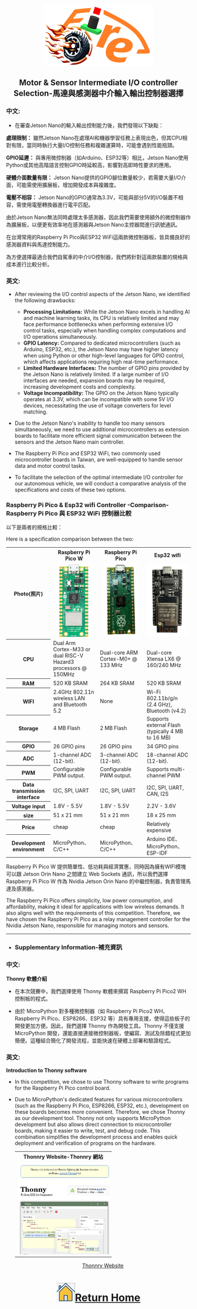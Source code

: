 <div align=center><img src="../../other/img/logo.png" width=300></div>

## <div align="center">Motor & Sensor Intermediate I/O controller Selection-馬達與感測器中介輸入輸出控制器選擇 </div> 
### 中文:
- 在審查Jetson Nano的輸入輸出控制能力後，我們發現以下缺點：

__處理限制：__ 雖然Jetson Nano在處理AI和機器學習任務上表現出色，但其CPU相對有限，當同時執行大量I/O控制任務和複雜運算時，可能會遇到性能瓶頸。

__GPIO延遲：__ 與專用微控制器（如Arduino、ESP32等）相比，Jetson Nano使用Python或其他高階語言控制GPIO時延較高，影響對高即時性要求的應用。

__硬體介面數量有限：__ Jetson Nano提供的GPIO腳位數量較少，若需要大量I/O介面，可能需使用擴展板，增加開發成本與複雜度。

__電壓不相容：__ Jetson Nano的GPIO通常為3.3V，可能與部分5V的I/O裝置不相容，需使用電壓轉換器進行電平匹配。

由於Jetson Nano無法同時處理太多感測器，因此我們需要使用額外的微控制器作為擴展板，以便更有效率地在感測器與Jetson Nano主控器間進行訊號通訊。

在台灣常用的Raspberry Pi Pico與ESP32 WiFi這兩款微控制器板，皆具備良好的感測器資料與馬達控制能力。

為方便選擇最適合我們自駕車的中介I/O控制器，我們將針對這兩款裝置的規格與成本進行比較分析。
### 英文:
- After reviewing the I/O control aspects of the Jetson Nano, we identified the following drawbacks:
  - __Processing Limitations:__ While the Jetson Nano excels in handling AI and machine learning tasks, its CPU is relatively limited and may face performance bottlenecks when performing extensive I/O control tasks, especially when handling complex computations and I/O operations simultaneously.
  - __GPIO Latency:__ Compared to dedicated microcontrollers (such as Arduino, ESP32, etc.), the Jetson Nano may have higher latency when using Python or other high-level languages for GPIO control, which affects applications requiring high real-time performance.
  - __Limited Hardware Interfaces:__ The number of GPIO pins provided by the Jetson Nano is relatively limited. If a large number of I/O interfaces are needed, expansion boards may be required, increasing development costs and complexity. 
  - __Voltage Incompatibility:__ The GPIO on the Jetson Nano typically operates at 3.3V, which can be incompatible with some 5V I/O devices, necessitating the use of voltage converters for level matching.

- Due to the Jetson Nano's inability to handle too many sensors simultaneously, we need to use additional microcontrollers as extension boards to facilitate more efficient signal communication between the sensors and the Jetson Nano main controller.
- The Raspberry Pi Pico and ESP32 WiFi, two commonly used microcontroller boards in Taiwan, are well-equipped to handle sensor data and motor control tasks.
- To facilitate the selection of the optimal intermediate I/O controller for our autonomous vehicle, we will conduct a comparative analysis of the specifications and costs of these two options.



### Raspberry Pi Pico & Esp32 wifi Controller -Comparison-Raspberry Pi Pico 與 ESP32 WiFi 控制器比較
以下是兩者的規格比較：

Here is a specification comparison between the two:

<div align=center>
<table>
<tr>
<th rowspan="2" width=200><div align=center>Photo(照片)</th>
<th width=200><div align=center>Raspberry Pi Pico W</th>
<th width=200><div align=center>Raspberry Pi Pico</th>
<th width=200><div align=center>Esp32 wifi</th>
</tr><tr>
<td><div align=center><img src="../../other/work_diary/img/8/4.png" height="200"></td>
<td><div align=center><img src="./img/Raspberry_Pi_Pico.png" height="200"></td>
<td><div align=center><img src="./img/esp32.png" height="200"></td>
</tr><tr>
<th>CPU</th>
<td>Dual Arm Cortex-M33 or dual RISC-V Hazard3 processors @ 150MHz</td>
<td>Dual-core ARM Cortex-M0+ @ 133 MHz</td>
<td>Dual-core Xtensa LX6 @ 160/240 MHz</td>
</tr>
<tr>
<th>RAM</th>
<td>520 KB SRAM</td>
<td>264 KB SRAM</td>
<td>520 KB SRAM</td>
</tr>
<tr>
<th>WIFI</th>
<td>2.4GHz 802.11n wireless LAN and Bluetooth 5.2</td>
<td>None</td>
<td>Wi-Fi 802.11b/g/n (2.4 GHz), Bluetooth (v4.2)</td>
</tr>
<tr>
<th>Storage</th>
<td>4 MB Flash</td>
<td>2 MB Flash</td>
<td>Supports external Flash (typically 4 MB to 16 MB)</td>
</tr>
<tr>
<th>GPIO</th>
<td>26 GPIO pins</td>
<td>26 GPIO pins</td>
<td>34 GPIO pins</td>
</tr>
<tr>
<th>ADC</th>
<td>1-channel ADC (12-bit).</td>
<td>3-channel ADC (12-bit).</td>
<td>18-channel ADC (12-bit).</td>
</tr>
<tr>
<th>PWM</th>
<td>Configurable PWM output.</td>
<td>Configurable PWM output.</td>
<td>Supports multi-channel PWM</td>
</tr>
<tr>
<th>Data transmission interface</th>
<td>I2C, SPI, UART</td>
<td>I2C, SPI, UART</td>
<td>I2C, SPI, UART, CAN, I2S</td>
</tr>
<tr>
<th>Voltage input</th>
<td>1.8V - 5.5V</td>
<td>1.8V - 5.5V</td>
<td>2.2V - 3.6V</td>
</tr>
<tr>
<th>size</th>
<td>51 x 21 mm</td>
<td>51 x 21 mm</td>
<td>18 x 25 mm</td>
</tr>
<tr>
<th>Price</th>
<td>cheap</td>
<td>cheap</td>
<td>Relatively expensive</td>
</tr>
<tr>
<th>Development environment</th>
<td>MicroPython、C/C++</td>
<td>MicroPython、C/C++</td>
<td>Arduino IDE、MicroPython、ESP-IDF</td>
</tr>
</tbody>
</table>
</div>

Raspberry Pi Pico W 提供簡單性、低功耗與經濟實惠，同時因為擁有WIFI模塊可以跟 Jetson Orin Nano 之間建立 Web Sockets 通訊，所以我們選擇 Raspberry Pi Pico W 作為 Nvidia Jetson Orin Nano 的中繼控制器，負責管理馬達及感測器。

The Raspberry Pi Pico  offers simplicity, low power consumption, and affordability, making it ideal for applications with low wireless demands. It also aligns well with the requirements of this competition. Therefore, we have chosen the Raspberry Pi Pico as a relay management controller for the Nvidia Jetson Nano, responsible for managing motors and sensors.

 ***
- ### Supplementary Information-補充資訊
### 中文:
 __Thonny 軟體介紹__
 - 在本次競賽中，我們選擇使用 Thonny 軟體來撰寫 Raspberry Pi Pico2 WH 控制板的程式。

 - 由於 MicroPython 對多種微控制器（如 Raspberry Pi Pico2 WH、Raspberry Pi Pico、ESP8266、ESP32 等）具有專用支援，使得這些板子的開發更加方便。因此，我們選擇 Thonny 作為開發工具。Thonny 不僅支援 MicroPython 開發，還能直接連接微控制器板，使編寫、測試及除錯程式更加簡便。這種組合簡化了開發流程，並能快速在硬體上部署和驗證程式。  
### 英文:
  __Introduction to  Thonny software__
  - In this competition, we chose to use Thonny software to write programs for the Raspberry Pi Pico control board.
  - Due to MicroPython's dedicated features for various microcontrollers (such as the Raspberry Pi Pico, ESP8266, ESP32, etc.), development on these boards becomes more convenient. Therefore, we chose Thonny as our development tool. Thonny not only supports MicroPython development but also allows direct connection to microcontroller boards, making it easier to write, test, and debug code. This combination simplifies the development process and enables quick deployment and verification of programs on the hardware.


  
    <div align=center>
    <table>
    <tr>
    <th><div align=center>Thonnry Website-Thonnry 網站</th>
    </tr><tr>
    <td><div align=center><img src="./img/Thonny.png" width=250 ></td>
    </tr>
    </table>
       
    <a href="https://thonny.org/">Thonnry Website</a>    
    </div>

# <div align="center">![HOME](../../other/img/home.png)[Return Home](../../)</div> 
